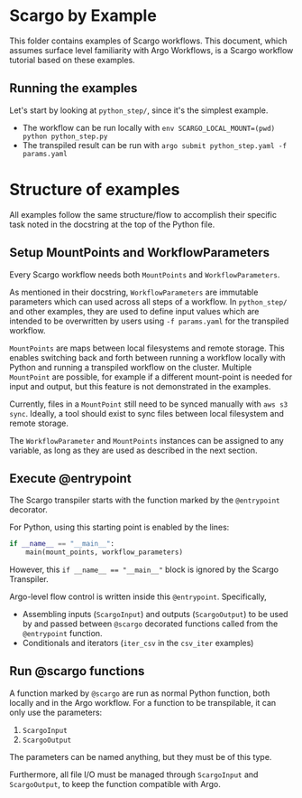 # Scargo by Example

This folder contains examples of Scargo workflows. This document, which assumes surface level familiarity with Argo Workflows, is a Scargo workflow tutorial based on these examples.

## Running the examples

Let's start by looking at `python_step/`, since it's the simplest example.

- The workflow can be run locally with `env SCARGO_LOCAL_MOUNT=(pwd) python python_step.py`
- The transpiled result can be run with `argo submit python_step.yaml -f params.yaml`

# Structure of examples

All examples follow the same structure/flow to accomplish their specific task noted in the docstring at the top of the Python file.

## Setup MountPoints and WorkflowParameters

Every Scargo workflow needs both `MountPoints` and `WorkflowParameters`.

As mentioned in their docstring, `WorkflowParameters` are immutable parameters which can used across all steps of a workflow. In `python_step/` and other examples, they are used to define input values which are intended to be overwritten by users using `-f params.yaml` for the transpiled workflow.

`MountPoints` are maps between local filesystems and remote storage. This enables switching back and forth between running a workflow locally with Python and running a transpiled workflow on the cluster. Multiple `MountPoint` are possible, for example if a different mount-point is needed for input and output, but this feature is not demonstrated in the examples.

Currently, files in a `MountPoint` still need to be synced manually with `aws s3 sync`. Ideally, a tool should exist to sync files between local filesystem and remote storage.

The `WorkflowParameter` and `MountPoints` instances can be assigned to any variable, as long as they are used as described in the next section.

## Execute @entrypoint

The Scargo transpiler starts with the function marked by the `@entrypoint` decorator.

For Python, using this starting point is enabled by the lines:
```python
if __name__ == "__main__":
    main(mount_points, workflow_parameters)
```

However, this `if __name__ == "__main__"` block is ignored by the Scargo Transpiler.

Argo-level flow control is written inside this `@entrypoint`. Specifically,

- Assembling inputs (`ScargoInput`) and outputs (`ScargoOutput`) to be used by and passed between `@scargo` decorated functions called from the `@entrypoint` function.
- Conditionals and iterators (`iter_csv` in the `csv_iter` examples)

## Run @scargo functions

A function marked by `@scargo` are run as normal Python function, both locally and in the Argo workflow. For a function to be transpilable, it can only use the parameters:

1. `ScargoInput`
2. `ScargoOutput`

The parameters can be named anything, but they must be of this type.

Furthermore, all file I/O must be managed through `ScargoInput` and `ScargoOutput`, to keep the function compatible with Argo.
